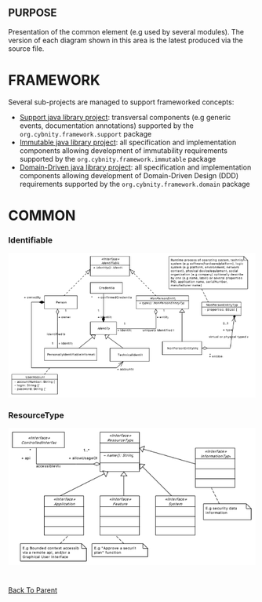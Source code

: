 ## PURPOSE
Presentation of the common element (e.g used by several modules).
The version of each diagram shown in this area is the latest produced via the source file.

# FRAMEWORK
Several sub-projects are managed to support frameworked concepts:

- [Support java library project](/implementations-line/framework/support): transversal components (e.g generic events, documentation annotations) supported by the `org.cybnity.framework.support` package
- [Immutable java library project](/implementations-line/framework/immutable): all specification and implementation components allowing development of immutability requirements supported by the `org.cybnity.framework.immutable` package
- [Domain-Driven java library project](/implementations-line/framework/domain): all specification and implementation components allowing development of Domain-Driven Design (DDD) requirements supported by the `org.cybnity.framework.domain` package

# COMMON
### Identifiable
![image](Identifiable_description.PNG)

### ResourceType
![image](ResourceType_description.PNG)

#
[Back To Parent](../)
